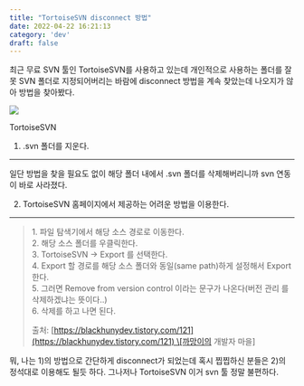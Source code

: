 ```yaml
---
title: "TortoiseSVN disconnect 방법"
date: 2022-04-22 16:21:13
category: 'dev'
draft: false
---
```


최근 무료 SVN 툴인 TortoiseSVN를 사용하고 있는데 개인적으로 사용하는 폴더를 잘못 SVN 폴더로 지정되어버리는 바람에 disconnect 방법을 계속 찾았는데 나오지가 않아 방법을 찾아봤다. 

![](https://blog.kakaocdn.net/dn/bmMOza/btqBqiSNycP/GKlSMZkIHu1mUaiNJKCpN0/img.png)

TortoiseSVN

1) .svn 폴더를 지운다.
----------------

일단 방법을 찾을 필요도 없이 해당 폴더 내에서 .svn 폴더를 삭제해버리니까 svn 연동이 바로 사라졌다. 

2) TortoiseSVN 홈페이지에서 제공하는 어려운 방법을 이용한다. 
-----------------------------------------

> 1\. 파일 탐색기에서 해당 소스 경로로 이동한다.  
> 2\. 해당 소스 폴더를 우클릭한다.  
> 3\. TortoiseSVN -> Export 를 선택한다.  
> 4\. Export 할 경로를 해당 소스 폴더와 동일(same path)하게 설정해서 Export 한다.  
> 5\. 그러면 Remove from version control 이라는 문구가 나온다(버전 관리 를 삭제하겠냐는 뜻이다..)  
> 6\. 삭제를 하고 나면 된다.  
>   
> 출처: [https://blackhunydev.tistory.com/121](https://blackhunydev.tistory.com/121) \[까망이의 개발자 마을\]

뭐, 나는 1)의 방법으로 간단하게 disconnect가 되었는데 혹시 찝찝하신 분들은 2)의 정석대로 이용해도 될듯 하다. 그나저나 TortoiseSVN 이거 svn 툴 정말 불편하다.
